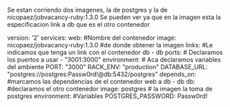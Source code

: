 Se estan corriendo dos imagenes, la de postgres y la de nicopaez/jobvacancy-ruby:1.3.0
Se pueden ver ya que en la imagen esta la especificacion link a db que es el otro contenedor 


version: '2'
services:
  web: #Nombre del contenedor
    image: nicopaez/jobvacancy-ruby:1.3.0 #de donde obtener la imagen
    links: #Le  indicamos que tenga un link con el contenedor db
      - db
    ports: # Declaramos los puertos a usar
      - "3001:3000"
    environment: # Aca declaramos variables del ambiente
      PORT: "3000"
      RACK_ENV: "production"
      DATABASE_URL: "postgres://postgres:Passw0rd!@db:5432/postgres"
    depends_on: #marcamos las dependencias de el contenedor web a db
      - db
  db: #declaramos el otro contenedor
    image: postgres # la imagen la toma de postgres
    environment: #Variables
      POSTGRES_PASSWORD: Passw0rd!

